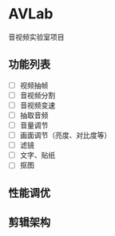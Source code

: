 # AVLab
音视频实验室项目
## 功能列表
- [ ] 视频抽帧
- [ ] 音视频分割
- [ ] 音视频变速
- [ ] 抽取音频
- [ ] 音量调节
- [ ] 画面调节（亮度、对比度等）
- [ ] 滤镜
- [ ] 文字、贴纸
- [ ] 抠图
## 性能调优

## 剪辑架构

